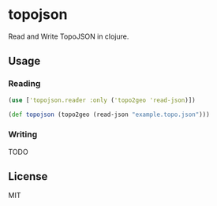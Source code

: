 # topojson

Read and Write TopoJSON in clojure.

## Usage

### Reading

```clojure
(use ['topojson.reader :only ('topo2geo 'read-json)])

(def topojson (topo2geo (read-json "example.topo.json")))
```

### Writing

TODO

## License

MIT

